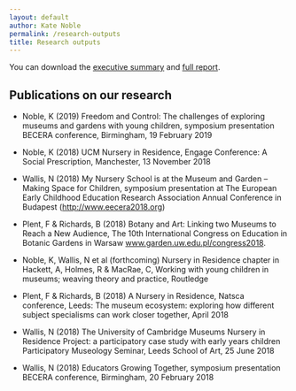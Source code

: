 ```yaml
---
layout: default
author: Kate Noble
permalink: /research-outputs
title: Research outputs
---
```


You can download the [executive summary](/assets/pdfs/executive-summary.pdf) and
[full report](/assets/pdfs/full-report.pdf).

## Publications on our research

* Noble, K (2019) Freedom and Control: The challenges of exploring museums and gardens with young children, symposium presentation BECERA conference, Birmingham, 19 February 2019

* Noble, K (2018) UCM Nursery in Residence, Engage Conference: A Social Prescription, Manchester, 13 November 2018

* Wallis, N (2018) My Nursery School is at the Museum and Garden – Making Space for Children, symposium presentation at The European Early Childhood Education Research Association Annual Conference in Budapest (http://www.eecera2018.org)  

* Plent, F & Richards, B (2018) Botany and Art: Linking two Museums to Reach a New Audience, The 10th International Congress on Education in Botanic Gardens in Warsaw www.garden.uw.edu.pl/congress2018.

* Noble, K, Wallis, N et al (forthcoming) Nursery in Residence chapter in Hackett, A, Holmes, R & MacRae, C, Working with young children in museums; weaving theory and practice, Routledge  

* Plent, F & Richards, B (2018) A Nursery in Residence, Natsca conference, Leeds: The museum ecosystem: exploring how different subject specialisms can work closer together, April 2018

* Wallis, N (2018) The University of Cambridge Museums Nursery in Residence Project: a participatory case study with early years children Participatory Museology Seminar, Leeds School of Art, 25 June 2018

* Wallis, N (2018) Educators Growing Together, symposium presentation BECERA conference, Birmingham, 20 February 2018
